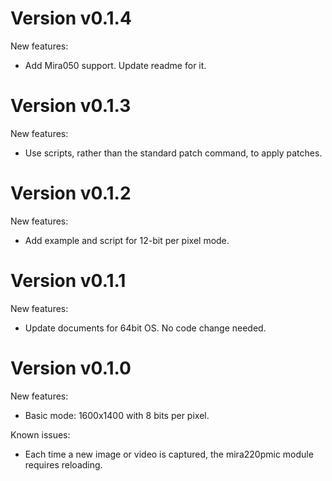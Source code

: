 # Version v0.1.4

New features:
- Add Mira050 support. Update readme for it.

# Version v0.1.3

New features:
- Use scripts, rather than the standard patch command, to apply patches.

# Version v0.1.2

New features:
- Add example and script for 12-bit per pixel mode.

# Version v0.1.1

New features:
- Update documents for 64bit OS. No code change needed.

# Version v0.1.0

New features:
- Basic mode: 1600x1400 with 8 bits per pixel.

Known issues:
- Each time a new image or video is captured, the mira220pmic module requires reloading.

